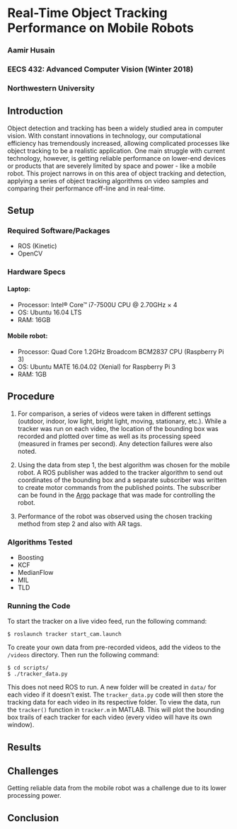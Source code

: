 # Real-Time Object Tracking Performance on Mobile Robots
### Aamir Husain
### EECS 432: Advanced Computer Vision (Winter 2018)
### Northwestern University

## Introduction
Object detection and tracking has been a widely studied area in computer vision. With constant innovations in technology, our computational efficiency has tremendously increased, allowing complicated processes like object tracking to be a realistic application. One main struggle with current technology, however, is getting reliable performance on lower-end devices or products that are severely limited by space and power - like a mobile robot. This project narrows in on this area of object tracking and detection, applying a series of object tracking algorithms on video samples and comparing their performance off-line and in real-time.

## Setup
### Required Software/Packages
- ROS (Kinetic)
- OpenCV

### Hardware Specs
#### Laptop:
- Processor: Intel® Core™ i7-7500U CPU @ 2.70GHz × 4
- OS: Ubuntu 16.04 LTS
- RAM: 16GB

#### Mobile robot:
- Processor: Quad Core 1.2GHz Broadcom BCM2837 CPU (Raspberry Pi 3)
- OS: Ubuntu MATE 16.04.02 (Xenial) for Raspberry Pi 3
- RAM: 1GB

## Procedure
1. For comparison, a series of videos were taken in different settings (outdoor, indoor, low light, bright light, moving, stationary, etc.). While a tracker was run on each video, the location of the bounding box was recorded and plotted over time as well as its processing speed (measured in frames per second). Any detection failures were also noted.

2. Using the data from step 1, the best algorithm was chosen for the mobile robot. A ROS publisher was added to the tracker algorithm to send out coordinates of the bounding box and a separate subscriber was written to create motor commands from the published points. The subscriber can be found in the [Argo](https://github.com/aamirhatim/argo.git) package that was made for controlling the robot.

3. Performance of the robot was observed using the chosen tracking method from step 2 and also with AR tags.

### Algorithms Tested
- Boosting
- KCF
- MedianFlow
- MIL
- TLD

### Running the Code
To start the tracker on a live video feed, run the following command:
```
$ roslaunch tracker start_cam.launch
```

To create your own data from pre-recorded videos, add the videos to the `/videos` directory. Then run the following command:
```
$ cd scripts/
$ ./tracker_data.py
```
This does not need ROS to run. A new folder will be created in `data/` for each video if it doesn't exist. The `tracker_data.py` code will then store the tracking data for each video in its respective folder. To view the data, run the `tracker()` function in `tracker.m` in MATLAB. This will plot the bounding box trails of each tracker for each video (every video will have its own window).

## Results

## Challenges
Getting reliable data from the mobile robot was a challenge due to its lower processing power.

## Conclusion
